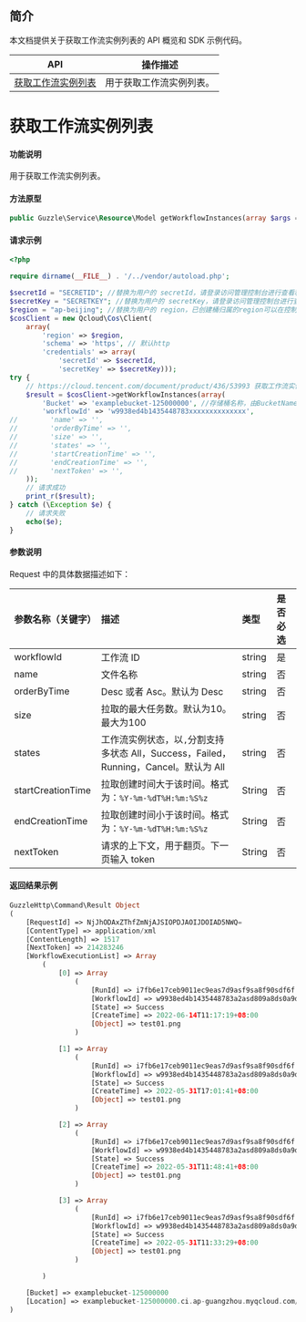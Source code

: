 ## 简介

本文档提供关于获取工作流实例列表的 API 概览和 SDK 示例代码。

| API           | 操作描述                 |
| ------------- |  ---------------------- |
| [获取工作流实例列表](https://cloud.tencent.com/document/product/436/53993) | 用于获取工作流实例列表。 |

# 获取工作流实例列表

#### 功能说明

用于获取工作流实例列表。

#### 方法原型

```php
public Guzzle\Service\Resource\Model getWorkflowInstances(array $args = array());
```

#### 请求示例

```php
<?php

require dirname(__FILE__) . '/../vendor/autoload.php';

$secretId = "SECRETID"; //替换为用户的 secretId，请登录访问管理控制台进行查看和管理，https://console.cloud.tencent.com/cam/capi
$secretKey = "SECRETKEY"; //替换为用户的 secretKey，请登录访问管理控制台进行查看和管理，https://console.cloud.tencent.com/cam/capi
$region = "ap-beijing"; //替换为用户的 region，已创建桶归属的region可以在控制台查看，https://console.cloud.tencent.com/cos5/bucket
$cosClient = new Qcloud\Cos\Client(
    array(
        'region' => $region,
        'schema' => 'https', // 默认http
        'credentials' => array(
            'secretId' => $secretId,
            'secretKey' => $secretKey)));
try {
    // https://cloud.tencent.com/document/product/436/53993 获取工作流实例列表
    $result = $cosClient->getWorkflowInstances(array(
        'Bucket' => 'examplebucket-125000000', //存储桶名称，由BucketName-Appid 组成，可以在COS控制台查看 https://console.cloud.tencent.com/cos5/bucket
        'workflowId' => 'w9938ed4b1435448783xxxxxxxxxxxxxx',
//        'name' => '',
//        'orderByTime' => '',
//        'size' => '',
//        'states' => '',
//        'startCreationTime' => '',
//        'endCreationTime' => '',
//        'nextToken' => '',
    ));
    // 请求成功
    print_r($result);
} catch (\Exception $e) {
    // 请求失败
    echo($e);
}
```

#### 参数说明

Request 中的具体数据描述如下：

| 参数名称（关键字） | 描述                                                         | 类型   | 是否必选 |
| :----------------- | :----------------------------------------------------------- | :----- | :------- |
| workflowId         | 工作流 ID                                                    | string | 是       |
| name               | 文件名称                                                     | string | 否       |
| orderByTime        | Desc 或者 Asc。默认为 Desc                                   | string | 否       |
| size               | 拉取的最大任务数。默认为10。最大为100                        | string | 否       |
| states             | 工作流实例状态，以`,`分割支持多状态 All，Success，Failed，Running，Cancel。默认为 All | string | 否       |
| startCreationTime  | 拉取创建时间大于该时间。格式为：`%Y-%m-%dT%H:%m:%S%z`        | String | 否       |
| endCreationTime    | 拉取创建时间小于该时间。格式为：`%Y-%m-%dT%H:%m:%S%z`        | String | 否       |
| nextToken          | 请求的上下文，用于翻页。下一页输入 token                     | String | 否       |

#### 返回结果示例

```php
GuzzleHttp\Command\Result Object
(
    [RequestId] => NjJhODAxZThfZmNjAJSIOPDJAOIJDOIAD5NWQ=
    [ContentType] => application/xml
    [ContentLength] => 1517
    [NextToken] => 214283246
    [WorkflowExecutionList] => Array
        (
            [0] => Array
                (
                    [RunId] => i7fb6e17ceb9011ec9eas7d9asf9sa8f90sdf6f
                    [WorkflowId] => w9938ed4b1435448783a2asd809a8ds0a9ddd
                    [State] => Success
                    [CreateTime] => 2022-06-14T11:17:19+08:00
                    [Object] => test01.png
                )

            [1] => Array
                (
                    [RunId] => i7fb6e17ceb9011ec9eas7d9asf9sa8f90sdf6f
                    [WorkflowId] => w9938ed4b1435448783a2asd809a8ds0a9ddd
                    [State] => Success
                    [CreateTime] => 2022-05-31T17:01:41+08:00
                    [Object] => test01.png
                )

            [2] => Array
                (
                    [RunId] => i7fb6e17ceb9011ec9eas7d9asf9sa8f90sdf6f
                    [WorkflowId] => w9938ed4b1435448783a2asd809a8ds0a9ddd
                    [State] => Success
                    [CreateTime] => 2022-05-31T11:48:41+08:00
                    [Object] => test01.png
                )

            [3] => Array
                (
                    [RunId] => i7fb6e17ceb9011ec9eas7d9asf9sa8f90sdf6f
                    [WorkflowId] => w9938ed4b1435448783a2asd809a8ds0a9ddd
                    [State] => Success
                    [CreateTime] => 2022-05-31T11:33:29+08:00
                    [Object] => test01.png
                )

        )

    [Bucket] => examplebucket-125000000
    [Location] => examplebucket-125000000.ci.ap-guangzhou.myqcloud.com/workflowexecution
)
```

